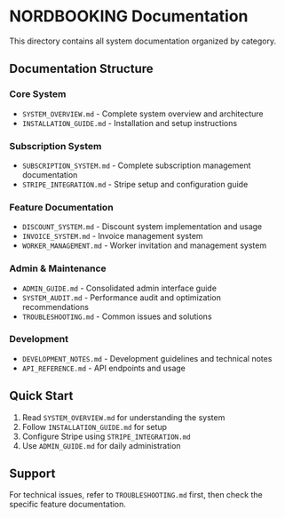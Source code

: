 # NORDBOOKING Documentation

This directory contains all system documentation organized by category.

## Documentation Structure

### Core System
- `SYSTEM_OVERVIEW.md` - Complete system overview and architecture
- `INSTALLATION_GUIDE.md` - Installation and setup instructions

### Subscription System
- `SUBSCRIPTION_SYSTEM.md` - Complete subscription management documentation
- `STRIPE_INTEGRATION.md` - Stripe setup and configuration guide

### Feature Documentation
- `DISCOUNT_SYSTEM.md` - Discount system implementation and usage
- `INVOICE_SYSTEM.md` - Invoice management system
- `WORKER_MANAGEMENT.md` - Worker invitation and management system

### Admin & Maintenance
- `ADMIN_GUIDE.md` - Consolidated admin interface guide
- `SYSTEM_AUDIT.md` - Performance audit and optimization recommendations
- `TROUBLESHOOTING.md` - Common issues and solutions

### Development
- `DEVELOPMENT_NOTES.md` - Development guidelines and technical notes
- `API_REFERENCE.md` - API endpoints and usage

## Quick Start

1. Read `SYSTEM_OVERVIEW.md` for understanding the system
2. Follow `INSTALLATION_GUIDE.md` for setup
3. Configure Stripe using `STRIPE_INTEGRATION.md`
4. Use `ADMIN_GUIDE.md` for daily administration

## Support

For technical issues, refer to `TROUBLESHOOTING.md` first, then check the specific feature documentation.
